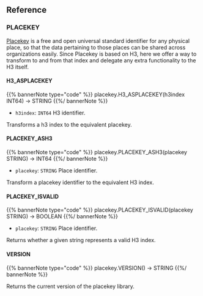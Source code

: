 ## Reference

### PLACEKEY

[Placekey](https://www.placekey.io/faq) is a free and open universal standard identifier for any physical place, so that the data pertaining to those places can be shared across organizations easily. Since Placekey is based on H3, here we offer a way to transform to and from that index and delegate any extra functionality to the H3 itself.

#### H3_ASPLACEKEY

{{% bannerNote type="code" %}}
placekey.H3_ASPLACEKEY(h3index INT64) -> STRING
{{%/ bannerNote %}}

* `h3index`: `INT64` H3 identifier.

Transforms a h3 index to the equivalent placekey.


#### PLACEKEY_ASH3

{{% bannerNote type="code" %}}
placekey.PLACEKEY_ASH3(placekey STRING) -> INT64
{{%/ bannerNote %}}

* `placekey`: `STRING` Place identifier.

Transform a placekey identifier to the equivalent H3 index.

#### PLACEKEY_ISVALID

{{% bannerNote type="code" %}}
placekey.PLACEKEY_ISVALID(placekey STRING) -> BOOLEAN
{{%/ bannerNote %}}

* `placekey`: `STRING` Place identifier.

Returns whether a given string represents a valid H3 index.

#### VERSION

{{% bannerNote type="code" %}}
placekey.VERSION() -> STRING
{{%/ bannerNote %}}

Returns the current version of the placekey library.